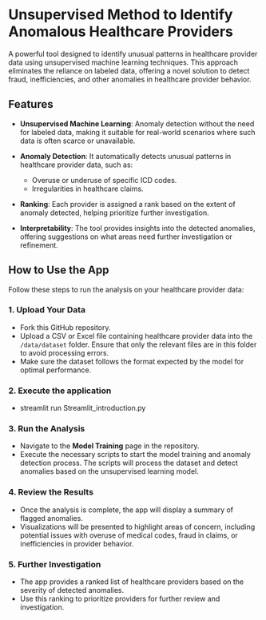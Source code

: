 # Unsupervised Method to Identify Anomalous Healthcare Providers

A powerful tool designed to identify unusual patterns in healthcare provider data using unsupervised machine learning techniques. This approach eliminates the reliance on labeled data, offering a novel solution to detect fraud, inefficiencies, and other anomalies in healthcare provider behavior.

## Features

- **Unsupervised Machine Learning**: Anomaly detection without the need for labeled data, making it suitable for real-world scenarios where such data is often scarce or unavailable.
  
- **Anomaly Detection**: It automatically detects unusual patterns in healthcare provider data, such as:
  - Overuse or underuse of specific ICD codes.
  - Irregularities in healthcare claims.

- **Ranking**: Each provider is assigned a rank based on the extent of anomaly detected, helping prioritize further investigation.

- **Interpretability**: The tool provides insights into the detected anomalies, offering suggestions on what areas need further investigation or refinement.

## How to Use the App

Follow these steps to run the analysis on your healthcare provider data:

### 1. **Upload Your Data**
- Fork this GitHub repository.
- Upload a CSV or Excel file containing healthcare provider data into the `/data/dataset` folder. Ensure that only the relevant files are in this folder to avoid processing errors.
- Make sure the dataset follows the format expected by the model for optimal performance.

### 2. **Execute the application**
- streamlit run Streamlit_introduction.py

### 3. **Run the Analysis**
- Navigate to the **Model Training** page in the repository.
- Execute the necessary scripts to start the model training and anomaly detection process. The scripts will process the dataset and detect anomalies based on the unsupervised learning model.

### 4. **Review the Results**
- Once the analysis is complete, the app will display a summary of flagged anomalies.
- Visualizations will be presented to highlight areas of concern, including potential issues with overuse of medical codes, fraud in claims, or inefficiencies in provider behavior.
  
### 5. **Further Investigation**
- The app provides a ranked list of healthcare providers based on the severity of detected anomalies.
- Use this ranking to prioritize providers for further review and investigation.
